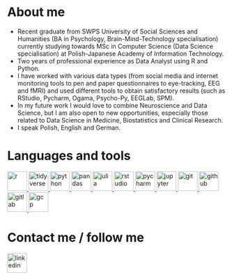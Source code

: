# About me
- Recent graduate from SWPS University of Social Sciences and Humanities (BA in Psychology, Brain-Mind-Technology specialisation) 
currently studying towards MSc in Computer Science (Data Science specialisation) at Polish-Japanese Academy of Information Technology. 
- Two years of professional experience as Data Analyst using R and Python.
- I have worked with various data types
(from social media and internet monitoring tools to pen and paper questionnaires to eye-tracking, EEG and fMRI)
and used different tools to obtain satisfactory results (such as RStudio, Pycharm, Ogama, Psycho-Py, EEGLab, SPM). 
- In my future work I would love to combine Neuroscience and Data Science, but I am also open to new opportunities, especially those 
related to Data Science in Medicine, Biostatistics and Clinical Research.  
- I speak Polish, English and German.

# Languages and tools
<p align="left">
<a href="https://www.r-project.org/">
  <img src="https://cdn.jsdelivr.net/gh/devicons/devicon/icons/r/r-original.svg" alt="r" width="45" height="45"/>
</a>
<a href="https://tidyverse.tidyverse.org/">
  <img src="https://tidyverse.tidyverse.org/logo.png" alt="tidyverse" width="45" height="45"/>
</a>
<a href="https://www.python.org/">
  <img src="https://cdn.jsdelivr.net/gh/devicons/devicon/icons/python/python-original-wordmark.svg" alt="python" width="45" height="45"/>
</a>
<a href="https://pandas.pydata.org/">
  <img src="https://cdn.jsdelivr.net/gh/devicons/devicon/icons/pandas/pandas-original-wordmark.svg" alt="pandas" width="45" height="45"/>
</a>
<a href="https://julialang.org/">
  <img src="https://cdn.jsdelivr.net/gh/devicons/devicon/icons/julia/julia-original-wordmark.svg" alt="julia" width="45" height="45"/>
</a>
<a href="https://posit.co/">
  <img src="https://cdn.jsdelivr.net/gh/devicons/devicon/icons/rstudio/rstudio-original.svg" alt="rstudio" width="45" height="45"/>
</a>
<a href="https://www.jetbrains.com/pycharm/">
  <img src="https://upload.wikimedia.org/wikipedia/commons/thumb/1/1d/PyCharm_Icon.svg/512px-PyCharm_Icon.svg.png?20200803065702" alt="pycharm" width="45" height="45"/>
</a>
<a href="https://jupyter.org/">
  <img src="https://cdn.jsdelivr.net/gh/devicons/devicon/icons/jupyter/jupyter-original-wordmark.svg" alt="jupyter" width="45" height="45"/>
</a>
<a href="https://git-scm.com/">
  <img src="https://cdn.jsdelivr.net/gh/devicons/devicon/icons/git/git-original-wordmark.svg" alt="git" width="45" height="45"/>
</a>
<a href="https://github.com/">
  <img src="https://cdn.jsdelivr.net/gh/devicons/devicon/icons/github/github-original.svg" alt="github" width="45" height="45"/>
</a>
<a href="https://about.gitlab.com/">
  <img src="https://cdn.jsdelivr.net/gh/devicons/devicon/icons/gitlab/gitlab-original.svg" alt="gitlab" width="45" height="45"/>
</a>
<a href="https://cloud.google.com/">
  <img src="https://cdn.jsdelivr.net/gh/devicons/devicon/icons/googlecloud/googlecloud-original-wordmark.svg" alt="gcp" width="45" height="45"/>
</a>
</p>

# Contact me / follow me
<a href="https://www.linkedin.com/in/umbaranowska/">
  <img src="https://cdn.jsdelivr.net/gh/devicons/devicon/icons/linkedin/linkedin-original.svg" alt="linkedin" width="45" height="45"/>
</a>
<!---
<a href="https://www.instagram.com/in/umstudiesbrains/">
  <img src="https://upload.wikimedia.org/wikipedia/commons/thumb/a/a5/Instagram_icon.png/600px-Instagram_icon.png?20200512141346" alt="linkedin" width="45" height="45"/>
</a>
-->
